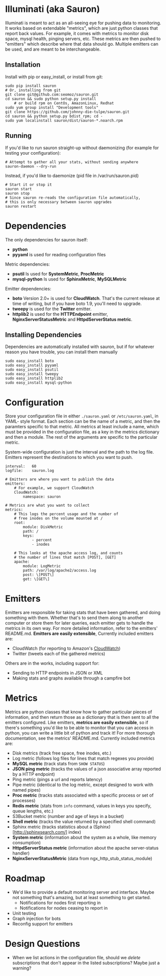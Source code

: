 Illuminati (aka Sauron)
======

Illuminati is meant to act as an all-seeing eye for pushing data to monitoring. It
works based on extendable "metrics", which are just python classes that report
back values. For example, it comes with metrics to monitor disk space, mysql
health, pinging servers, etc. These metrics are then pushed to "emitters" which
describe where that data should go. Multiple emitters can be used, and are meant
to be interchangeable.

Installation
------------

Install with pip or easy\_install, or install from git:

	sudo pip install sauron
	# Or, installing from git
	git clone git@github.com:seomoz/sauron.git
	cd sauron && sudo python setup.py install
        # or build rpm on CentOs, AmazonLinux, Redhat
	sudo yum group install "Development tools"
	git clone https://github.com/johnny-die-tulpe/sauron.git
	cd sauron && python setup.py bdist_rpm; cd -
	sudo yum localinstall sauron/dist/sauron-*.noarch.rpm

Running
-------

If you'd like to run sauron straight-up without daemonizing (for example for 
testing your configuration):

	# Attempt to gather all your stats, without sending anywhere
	sauron-daemon --dry-run

Instead, if you'd like to daemonize (pid file in /var/run/sauron.pid)

	# Start it or stop it
	sauron start
	sauron stop
	# Since sauron re-reads the configuration file automatically,
	# this is only necessary between sauron upgrades
	sauron restart

Dependencies
============

The only dependencies for sauron itself:

* __python__
* __pyyaml__ is used for reading configuration files

Metric dependencies:

* __psutil__ Is used for __SystemMetric__, __ProcMetric__
* __mysql-python__ Is used for __SphinxMetric__, __MySQLMetric__

Emitter dependencies:

* __boto__ Version 2.0+ is used for __CloudWatch__. That's the current release at
time of writing, but if you have boto 1.9, you'll need to upgrade.
* __tweepy__ is used for the __Twitter__ emitter.
* __httplib2__ is used for the __HTTPEndpoint__ emitter, __NginxServerStatusMetric__ and
__HttpdServerStatus metric__.

Installing Dependencies
-----------------------

Dependencies are automatically installed with sauron, but if for whatever reason you
have trouble, you can install them manually

	sudo easy_install boto
	sudo easy_install pyyaml
	sudo easy_install psutil
	sudo easy_install tweepy
	sudo easy_install httplib2
	sudo easy_install mysql-python

Configuration
=============

Store your configuration file in either `./sauron.yaml` or `/etc/sauron.yaml`, in YAML-
style format. Each section can be the name of a metric, and then the paramters
specific to that metric. All metrics at least include a name, which must be provided
in the configuration file, as a key in the metrics dictionary and then a module. The
rest of the arguments are specific to the particular metric.

System-wide configuration is just the interval and the path to the log file. Emitters
represent the destinations to which you want to push.

	interval:   60
	logfile:    sauron.log

	# Emitters are where you want to publish the data
	emitters:
	    # For example, we support CloudWatch
	    CloudWatch:
	        namespace: sauron

	# Metrics are what you want to collect
	metrics:
	    # This logs the percent usage and the number of
	    # free inodes on the volume mounted at /
	    root:
	        module: DiskMetric
	        path: /
	        keys: 
	            - percent
	            - inodes

	    # This looks at the apache access log, and counts
	    # the number of lines that match [POST], [GET]
	    apache:
	        module: LogMetric
	        path: /var/log/apache2/access.log
	        post: \[POST\]
	        get: \[GET\]

Emitters
========

Emitters are responsible for taking stats that have been gathered, and doing something
with them. Whether that's to send them along to another computer or store them for later
queries, each emitter gets to handle the metrics in its own way. For more detailed
information, refer to the emitters' README.md. __Emitters are easily extensible__, Currently
included emitters are:

* CloudWatch (for reporting to Amazon's [CloudWatch](http://aws.amazon.com/cloudwatch/))
* Twitter (tweets each of the gathered metrics)

Others are in the works, including support for:

* Sending to HTTP endpoints in JSON or XML
* Making stats and graphs available through a campfire bot

Metrics
=======

Metrics are python classes that know how to gather particular pieces of information, and
then return those as a dictionary that is then sent to all the emitters configured. Like
emitters, __metrics are easily extensible__, so if there's something you'd like to be able
to monitor that you can access in python, you can write a little bit of python and track it!
For more thorough documentation, see the metrics' README.md. Currently included metrics are:

* Disk metrics (track free space, free inodes, etc.)
* Log metric (follows log files for lines that match regexes you provide)
* __MySQL metric__ (track stats from `SHOW STATUS`)
* __JSON ping metric__ (tracks the values of a json associative array reported by a HTTP endpoint)
* Ping metric (pings a url and reports latency)
* Pipe metric (identical to the log metric, except designed to work with named pipes)
* __Proc metric__ (tracks stats associated with a specific process or set of processes)
* __Redis metric__ (stats from `info` command, values in keys you specify, queue lengths, etc.)
* S3Bucket metric (number and age of keys in a bucket)
* __Shell metric__ (tracks the value returned by a specified shell command)
* Sphinx metric (tracks statistics about a (Sphinx)[http://sphinxsearch.com/] index)
* __System metric__ (information about the system as a whole, like memory consumption)
* __HttpdServerStatus metric__ (information about the apache server-status handler)
* __NginxServerStatusMetric__ (data from ngx_http_stub_status_module)


Roadmap
=======

* We'd like to provide a default monitoring server and interface. Maybe not something that's
amazing, but at least something to get started.
	- Notifications for nodes first reporting in
	- Notifications for nodes ceasing to report in
* Unit testing
* Graph injection for bots
* Reconfig support for emitters

Design Questions
================

* When we list actions in the configuration file, should we _delete_ subscriptions that don't
appear in the listed subscriptions? Maybe just a warning?
